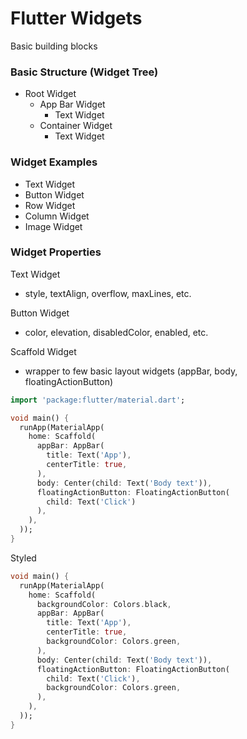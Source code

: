 # Flutter Widgets
Basic building blocks

### Basic Structure (Widget Tree)
* Root Widget
  * App Bar Widget
    * Text Widget
  * Container Widget
    * Text Widget
    
### Widget Examples
* Text Widget
* Button Widget
* Row Widget
* Column Widget
* Image Widget

### Widget Properties
Text Widget
* style, textAlign, overflow, maxLines, etc.

Button Widget
* color, elevation, disabledColor, enabled, etc.

Scaffold Widget 
* wrapper to few basic layout widgets (appBar, body, floatingActionButton)
```dart
import 'package:flutter/material.dart';

void main() {
  runApp(MaterialApp(
    home: Scaffold(
      appBar: AppBar(
        title: Text('App'),
        centerTitle: true,
      ),
      body: Center(child: Text('Body text')),
      floatingActionButton: FloatingActionButton(
        child: Text('Click')
      ),
    ),
  ));
}
```

Styled 
```dart
void main() {
  runApp(MaterialApp(
    home: Scaffold(
      backgroundColor: Colors.black,
      appBar: AppBar(
        title: Text('App'),
        centerTitle: true,
        backgroundColor: Colors.green,
      ),
      body: Center(child: Text('Body text')),
      floatingActionButton: FloatingActionButton(
        child: Text('Click'),
        backgroundColor: Colors.green,
      ),
    ),
  ));
}
```

